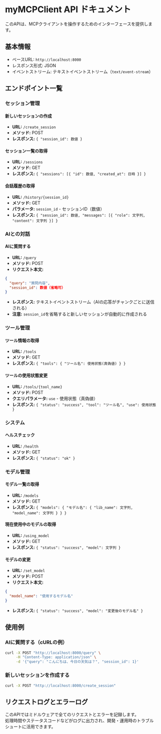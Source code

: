 # myMCPClient API ドキュメント

このAPIは、MCPクライアントを操作するためのインターフェースを提供します。

## 基本情報
- ベースURL: `http://localhost:8000`
- レスポンス形式: JSON
- イベントストリーム: テキストイベントストリーム（`text/event-stream`）

## エンドポイント一覧

### セッション管理

#### 新しいセッションの作成
- **URL:** `/create_session`
- **メソッド:** POST
- **レスポンス:** `{ "session_id": 数値 }`

#### セッション一覧の取得
- **URL:** `/sessions`
- **メソッド:** GET
- **レスポンス:** `{ "sessions": [{ "id": 数値, "created_at": 日時 }] }`

#### 会話履歴の取得
- **URL:** `/history/{session_id}`
- **メソッド:** GET
- **パラメータ:** `session_id` - セッションID（数値）
- **レスポンス:** `{ "session_id": 数値, "messages": [{ "role": 文字列, "content": 文字列 }] }`

### AIとの対話

#### AIに質問する
- **URL:** `/query`
- **メソッド:** POST
- **リクエスト本文:**
```json
{
  "query": "質問内容",
  "session_id": 数値（省略可）
}
```
- **レスポンス:** テキストイベントストリーム（AIの応答がチャンクごとに送信される）
- **注意:** `session_id`を省略すると新しいセッションが自動的に作成される

### ツール管理

#### ツール情報の取得
- **URL:** `/tools`
- **メソッド:** GET
- **レスポンス:** `{ "tools": { "ツール名": 使用状態(真偽値) } }`

#### ツールの使用状態変更
- **URL:** `/tools/{tool_name}`
- **メソッド:** POST
- **クエリパラメータ:** `use` - 使用状態（真偽値）
- **レスポンス:** `{ "status": "success", "tool": "ツール名", "use": 使用状態 }`

### システム

#### ヘルスチェック
- **URL:** `/health`
- **メソッド:** GET
- **レスポンス:** `{ "status": "ok" }`

### モデル管理

#### モデル一覧の取得
- **URL:** `/models`
- **メソッド:** GET
- **レスポンス:** `{ "models": { "モデル名": { "lib_name": 文字列, "model_name": 文字列 } } }`

#### 現在使用中のモデルの取得
- **URL:** `/using_model`
- **メソッド:** GET
- **レスポンス:** `{ "status": "success", "model": 文字列 }`

#### モデルの変更
- **URL:** `/set_model`
- **メソッド:** POST
- **リクエスト本文:**
```json
{
  "model_name": "使用するモデル名"
}
```
- **レスポンス:** `{ "status": "success", "model": "変更後のモデル名" }`

## 使用例

### AIに質問する（cURLの例）
```bash
curl -X POST "http://localhost:8000/query" \
     -H "Content-Type: application/json" \
     -d '{"query": "こんにちは、今日の天気は？", "session_id": 1}'
```

### 新しいセッションを作成する
```bash
curl -X POST "http://localhost:8000/create_session"
```

## リクエストログとエラーログ

このAPIではミドルウェアで全てのリクエストとエラーを記録します。  
処理時間やステータスコードなどがログに出力され、開発・運用時のトラブルシュートに活用できます。